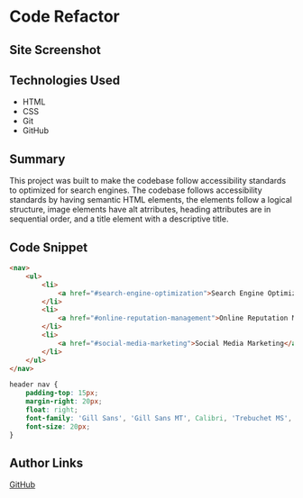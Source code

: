 # Code Refactor

## Site Screenshot

## Technologies Used
- HTML
- CSS
- Git
- GitHub

## Summary

This project was built to make the codebase follow accessibility standards to optimized for search engines. The codebase follows accessibility standards by having semantic HTML elements, the elements follow a logical structure, image elements have alt atrributes, heading attributes are in sequential order, and a title element with a descriptive title.


## Code Snippet
```html
<nav>
    <ul>
        <li>
            <a href="#search-engine-optimization">Search Engine Optimization</a>
        </li>
        <li>
            <a href="#online-reputation-management">Online Reputation Management</a>
        </li>
        <li>
            <a href="#social-media-marketing">Social Media Marketing</a>
        </li>
    </ul>
</nav>
```
```css
header nav {
    padding-top: 15px;
    margin-right: 20px;
    float: right;
    font-family: 'Gill Sans', 'Gill Sans MT', Calibri, 'Trebuchet MS', sans-serif;
    font-size: 20px;
}
```
## Author Links
[GitHub](https://github.com/ncguan)
